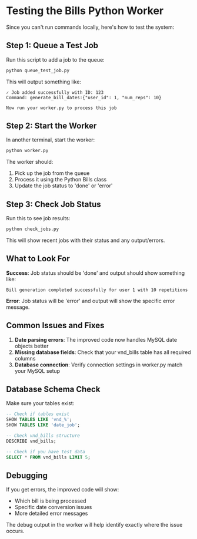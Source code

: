 # Testing the Bills Python Worker

Since you can't run commands locally, here's how to test the system:

## Step 1: Queue a Test Job

Run this script to add a job to the queue:

```bash
python queue_test_job.py
```

This will output something like:

```
✓ Job added successfully with ID: 123
Command: generate_bill_dates:{"user_id": 1, "num_reps": 10}

Now run your worker.py to process this job
```

## Step 2: Start the Worker

In another terminal, start the worker:

```bash
python worker.py
```

The worker should:

1. Pick up the job from the queue
2. Process it using the Python Bills class
3. Update the job status to 'done' or 'error'

## Step 3: Check Job Status

Run this to see job results:

```bash
python check_jobs.py
```

This will show recent jobs with their status and any output/errors.

## What to Look For

**Success**: Job status should be 'done' and output should show something like:

```
Bill generation completed successfully for user 1 with 10 repetitions
```

**Error**: Job status will be 'error' and output will show the specific error message.

## Common Issues and Fixes

1. **Date parsing errors**: The improved code now handles MySQL date objects better
2. **Missing database fields**: Check that your vnd_bills table has all required columns
3. **Database connection**: Verify connection settings in worker.py match your MySQL setup

## Database Schema Check

Make sure your tables exist:

```sql
-- Check if tables exist
SHOW TABLES LIKE 'vnd_%';
SHOW TABLES LIKE 'date_job';

-- Check vnd_bills structure
DESCRIBE vnd_bills;

-- Check if you have test data
SELECT * FROM vnd_bills LIMIT 5;
```

## Debugging

If you get errors, the improved code will show:

- Which bill is being processed
- Specific date conversion issues
- More detailed error messages

The debug output in the worker will help identify exactly where the issue occurs.
